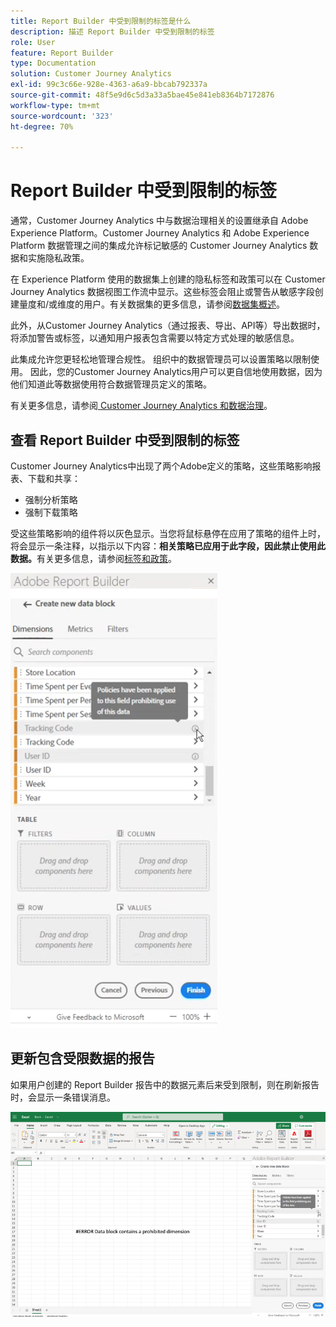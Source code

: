```yaml
---
title: Report Builder 中受到限制的标签是什么
description: 描述 Report Builder 中受到限制的标签
role: User
feature: Report Builder
type: Documentation
solution: Customer Journey Analytics
exl-id: 99c3c66e-928e-4363-a6a9-bbcab792337a
source-git-commit: 48f5e9d6c5d3a33a5bae45e841eb8364b7172876
workflow-type: tm+mt
source-wordcount: '323'
ht-degree: 70%

---
```


# Report Builder 中受到限制的标签

通常，Customer Journey Analytics 中与数据治理相关的设置继承自 Adobe Experience Platform。Customer Journey Analytics 和 Adobe Experience Platform 数据管理之间的集成允许标记敏感的 Customer Journey Analytics 数据和实施隐私政策。

在 Experience Platform 使用的数据集上创建的隐私标签和政策可以在 Customer Journey Analytics 数据视图工作流中显示。这些标签会阻止或警告从敏感字段创建量度和/或维度的用户。有关数据集的更多信息，请参阅[数据集概述](https://experienceleague.adobe.com/docs/experience-platform/catalog/datasets/overview.html?lang=zh_Hans)。

此外，从Customer Journey Analytics（通过报表、导出、API等）导出数据时，将添加警告或标签，以通知用户报表包含需要以特定方式处理的敏感信息。

此集成允许您更轻松地管理合规性。 组织中的数据管理员可以设置策略以限制使用。 因此，您的Customer Journey Analytics用户可以更自信地使用数据，因为他们知道此等数据使用符合数据管理员定义的策略。

有关更多信息，请参阅[ Customer Journey Analytics 和数据治理](https://experienceleague.adobe.com/docs/analytics-platform/using/cja-privacy/privacy-overview.html)。

## 查看 Report Builder 中受到限制的标签

Customer Journey Analytics中出现了两个Adobe定义的策略，这些策略影响报表、下载和共享：

* 强制分析策略
* 强制下载策略

受这些策略影响的组件将以灰色显示。当您将鼠标悬停在应用了策略的组件上时，将会显示一条注释，以指示以下内容：**相关策略已应用于此字段，因此禁止使用此数据。**&#x200B;有关更多信息，请参阅[标签和政策](https://experienceleague.adobe.com/docs/analytics-platform/using/cja-dataviews/data-governance.html)。

![指示禁止使用数据的政策说明。](assets/rb-restricted-label.png)

## 更新包含受限数据的报告

如果用户创建的 Report Builder 报告中的数据元素后来受到限制，则在刷新报告时，会显示一条错误消息。

![稍后限制数据元素之后显示的错误消息。](assets/error-restricted-data.png)

